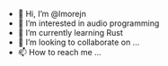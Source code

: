 - 👋 Hi, I’m @lmorejn
- 👀 I’m interested in audio programming
- 🌱 I’m currently learning Rust
- 💞️ I’m looking to collaborate on ...
- 📫 How to reach me ...

<!---
lmorejn/lmorejn is a ✨ special ✨ repository because its `README.md` (this file) appears on your GitHub profile.
You can click the Preview link to take a look at your changes.
--->
